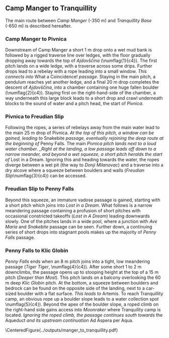 ## Camp Manger to Tranquillity

The main route between _Camp Manger_ (-350 m) and _Tranquillity Base_ (-650 m) is described hereafter.

### Camp Manger to Pivnica

Downstream of Camp Manger a short 1 m drop onto a wet mud bank is followed by a rigged traverse line over ledges, with the floor gradually dropping away towards the top of _Ajdovščina_ (\numflag{1}{c4}).
The first pitch lands on a wide ledge, with a traverse across some drips.
Further drops lead to a rebelay with a rope leading into a small window. _This connects into_ What a Coincidence! _passage._
Staying in the main pitch, a pendulum reaches yet another ledge, and a final 20 m drop completes the descent of _Ajdovščina_, into a chamber containing one huge fallen boulder (\numflag{2}{c4}).
Staying first on the right-hand-side of the chamber, a way underneath this large block leads to a short drop and crawl underneath blocks to the sound of water and a pitch head, the start of _Pivnica_.

### Pivnica to Freudian Slip

Following the ropes, a series of rebelays away from the main water lead to the main 25 m drop of Pivnica. _At the top of this pitch, a window can be gained, leading to_ Snakebite _passage, eventually rejoining the deep route at the beginning of_ Penny Falls.
The main _Pivnica pitch lands next to a loud water chamber.
\_Right at the landing, a low passage leads off down to a narrow meander, and beyond a wet squeeze, a short pitch heralds the start of_ Lost in a Dream.
Ignoring this and heading towards the water, the ropes diverge between a wet pit (the way to _Donji Milanovac_) and a traverse into a dry alcove where a squeeze between boulders and walls (_Freudian Slip_\numflag{3}{c4}) can be accessed.

### Freudian Slip to Penny Falls

Beyond this squeeze, an immature vadose passage is gained, starting with a short pitch which joins into _Lost in a Dream_.
What follows is a narrow meandering passage containing a profusion of short pitches with occasional constricted takeoffs (_Lost in A Dream_) leading downwards slowly.
One of the pitches lands in a wide pool, where a junction with _Ave Maria_ and _Snakebite_ passage can be seen.
Further down, a continuing series of short drops into stagnant pools makes up the majority of _Penny Falls_ passage.

### Penny Falls to Klic Globin

_Penny Falls_ ends when an 8 m pitch joins into a tight, low meandering passage (_Tiger Tiger_, \numflag{4}{c4}).
After some short 1 to 2 m downclimbs, the passage opens up to stooping height at the top of a 15 m pitch (_Deeper than Most_).
This pitch lands on a balcony overlooking the 60 m deep _Klic Globin_ pitch.
At the bottom, a squeeze between boulders and bedrock can be found on the opposite side of the landing, next to a car-sized boulder with a flat surface. _This leads to_ Artemis.
To reach Tranquillity camp, an obvious rope up a boulder slope leads to a water collection spot \numflag{5}{c4}). Beyond the apex of the boulder slope, a roped climb on the right-hand side gains access into _Moonraker_ where Tranquility camp is located. _Ignoring the roped climb, the passage continues south towards_ the Aqueduct _and its upstream continuation_ Ad Aspera per Aqua.

\CenteredFigure{../outputs/manger_to_tranquillity.pdf}
